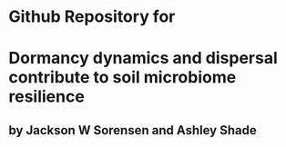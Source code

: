 # Github Repository for 
# Dormancy dynamics and dispersal contribute to soil microbiome resilience 
## by Jackson W Sorensen and Ashley Shade
